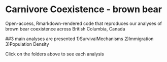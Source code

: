 # Carnivore Coexistence - brown bear

Open-access, Rmarkdown-rendered code that reproduces our analyses of brown bear coexistence across British Columbia, Canada

##3 main analyses are presented
1)SurvivalMechanisms
2)Immigration
3)Population Density

Click on the folders above to see each analysis
